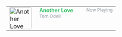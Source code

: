 
<table>
    <tr>
        <td width="65" valign="top">
            <a href="https://open.spotify.com/track/3JvKfv6T31zO0ini8iNItO" target="_blank">
                <img src="https://i.scdn.co/image/ab67616d000048511917a0f3f4152622a040913f" width="60" height="60" alt="Another Love" style="border-radius:4px;"/>
            </a>
        </td>
        <td valign="top">
            <a href="https://open.spotify.com/track/3JvKfv6T31zO0ini8iNItO" target="_blank" style="text-decoration: none; font-weight: 600; font-size: 14px; color: #1DB954;">
                Another Love
            </a>
            <br/>
            <span style="font-size: 12px; color: #8b949e;">Tom Odell</span>
        </td>
        <td width="90" valign="top" align="right">
            <span style="font-size: 12px; color: #8b949e;">Now Playing</span>
        </td>
    </tr></table>
